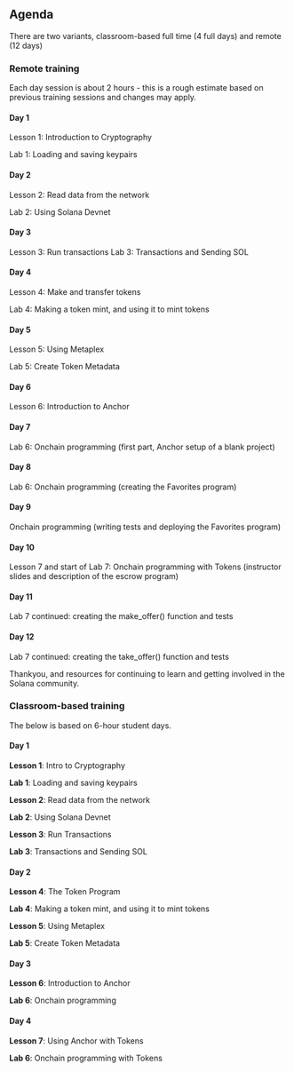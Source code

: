 ## Agenda

There are two variants, classroom-based full time (4 full days) and remote (12 days)

### Remote training

Each day session is about 2 hours - this is a rough estimate based on previous training sessions and changes may apply.

#### Day 1

Lesson 1: Introduction to Cryptography

Lab 1: Loading and saving keypairs

#### Day 2

Lesson 2: Read data from the network

Lab 2: Using Solana Devnet

#### Day 3

Lesson 3: Run transactions
Lab 3: Transactions and Sending SOL

#### Day 4

Lesson 4: Make and transfer tokens

Lab 4: Making a token mint, and using it to mint tokens

#### Day 5

Lesson 5: Using Metaplex

Lab 5: Create Token Metadata

#### Day 6

Lesson 6: Introduction to Anchor

#### Day 7

Lab 6: Onchain programming (first part, Anchor setup of a blank project)

#### Day 8

Lab 6: Onchain programming (creating the Favorites program)

#### Day 9

Onchain programming (writing tests and deploying the Favorites program)

#### Day 10

Lesson 7 and start of Lab 7: Onchain programming with Tokens (instructor slides and description of the escrow program)

#### Day 11

Lab 7 continued: creating the make_offer() function and tests

#### Day 12

Lab 7 continued: creating the take_offer() function and tests

Thankyou, and resources for continuing to learn and getting involved in the Solana community.

### Classroom-based training

The below is based on 6-hour student days.

#### Day 1

**Lesson 1**: Intro to Cryptography

**Lab 1**: Loading and saving keypairs

**Lesson 2**: Read data from the network

**Lab 2**: Using Solana Devnet

**Lesson 3**: Run Transactions

**Lab 3**: Transactions and Sending SOL

#### Day 2

**Lesson 4**: The Token Program

**Lab 4**: Making a token mint, and using it to mint tokens

**Lesson 5**: Using Metaplex

**Lab 5**: Create Token Metadata

#### Day 3

**Lesson 6**: Introduction to Anchor

**Lab 6**: Onchain programming

#### Day 4

**Lesson 7**: Using Anchor with Tokens

**Lab 6**: Onchain programming with Tokens
